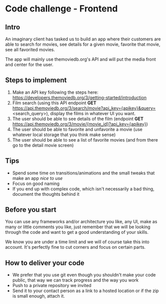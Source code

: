 # Code challenge - Frontend

## Intro

An imaginary client has tasked us to build an app where their customers are able to search for movies, see details for a given movie, favorite that movie, see all favorited movies.

The app will mainly use themoviedb.org's API and will put the media front and center for the user.

## Steps to implement

1. Make an API key following the steps here: https://developers.themoviedb.org/3/getting-started/introduction
2. Film search (using this API endpoint **GET** https://api.themoviedb.org/3/search/movie?api_key={apikey}&query=<search_query>), display the films in whatever UI you want.
3. The user should be able to see details of the film (endpoint **GET** https://api.themoviedb.org/3/movie/{movie_id}?api_key={apikey})
4. The user should be able to favorite and unfavorite a movie (use whatever local storage that you think make sense)
5. The user should be able to see a list of favorite movies (and from there go to the detail movie screen)

## Tips

- Spend some time on transitions/animations and the small tweaks that make an app _nice to use_
- Focus on good naming
- If you end up with complex code, which isn't necessarily a bad thing, document the thoughts behind it

## Before you start

You can use any frameworks and/or architecture you like, any UI, make as many or little comments you like, just remember that we will be looking through the code and want to get a good understanding of your skills.

We know you are under a time limit and we will of course take this into account. It's perfectly fine to cut corners and focus on certain parts.

## How to deliver your code

- We prefer that you use git even though you shouldn't make your code public, that way we can track progress and the way you work
- Push to a private repository we invited
- Send it to your contact person as a link to a hosted location or if the zip is small enough, attach it.
